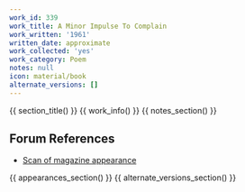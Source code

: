 ```yaml
---
work_id: 339
work_title: A Minor Impulse To Complain
work_written: '1961'
written_date: approximate
work_collected: 'yes'
work_category: Poem
notes: null
icon: material/book
alternate_versions: []
---
```


{{ section_title() }}
{{ work_info() }}
{{ notes_section() }}
## Forum References
- [Scan of magazine appearance](https://bukowskiforum.com/threads/bukowski-poems-in-midwest.10897/)

{{ appearances_section() }}
{{ alternate_versions_section() }}